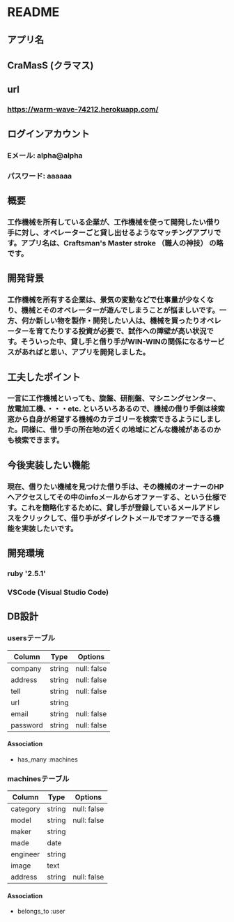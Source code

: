 # README


## アプリ名
  ## CraMasS (クラマス)

## url
  ### https://warm-wave-74212.herokuapp.com/

## ログインアカウント
  ### Eメール: alpha@alpha
  ### パスワード: aaaaaa

## 概要
  ### 工作機械を所有している企業が、工作機械を使って開発したい借り手に対し、オペレーターごと貸し出せるようなマッチングアプリです。アプリ名は、Craftsman's Master stroke （職人の神技） の略です。

## 開発背景
  ### 工作機械を所有する企業は、景気の変動などで仕事量が少なくなり、機械とそのオペレーターが遊んでしまうことが悩ましいです。一方、何か新しい物を製作・開発したい人は、機械を買ったりオペレーターを育てたりする投資が必要で、試作への障壁が高い状況です。そういった中、貸し手と借り手がWIN-WINの関係になるサービスがあればと思い、アプリを開発しました。

## 工夫したポイント
  ### 一言に工作機械といっても、旋盤、研削盤、マシニングセンター、放電加工機、・・・etc. といろいろあるので、機械の借り手側は検索窓から自身が希望する機械のカテゴリーを検索できるようにしました。同様に、借り手の所在地の近くの地域にどんな機械があるのかも検索できます。

## 今後実装したい機能
  ### 現在、借りたい機械を見つけた借り手は、その機械のオーナーのHPへアクセスしてその中のinfoメールからオファーする、という仕様です。これを簡略化するために、貸し手が登録しているメールアドレスをクリックして、借り手がダイレクトメールでオファーできる機能を実装したいです。

## 開発環境
  ### ruby '2.5.1'
  ### VSCode (Visual Studio Code)

## DB設計

 ### usersテーブル

|Column|Type|Options|
|------|----|-------|
|company|string|null: false|
|address|string|null: false|
|tell|string|null: false|
|url|string||
|email|string|null: false|
|password|string|null: false|
#### Association
- has_many :machines

### machinesテーブル

|Column|Type|Options|
|------|----|-------|
|category|string|null: false|
|model|string|null: false|
|maker|string||
|made|date||
|engineer|string||
|image|text||
|address|string|null: false|
#### Association
- belongs_to :user